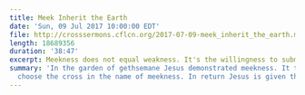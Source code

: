 ```yaml
---
title: Meek Inherit the Earth
date: 'Sun, 09 Jul 2017 10:00:00 EDT'
file: http://crosssermons.cflcn.org/2017-07-09-meek_inherit_the_earth.m4a
length: 18689356
duration: '38:47'
excerpt: Meekness does not equal weakness. It's the willingness to submit
summary: 'In the garden of gethsemane Jesus demonstrated meekness. It to courage to
  choose the cross in the name of meekness. In return Jesus is given the whole earth. '
---
```

